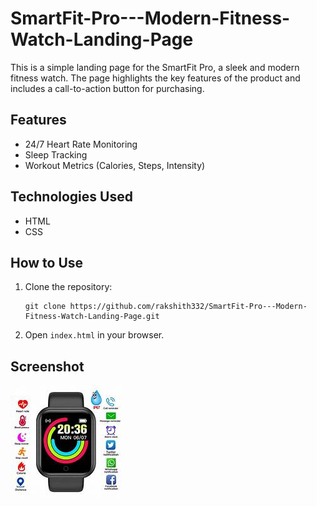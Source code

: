 ﻿# SmartFit-Pro---Modern-Fitness-Watch-Landing-Page


This is a simple landing page for the SmartFit Pro, a sleek and modern fitness watch. The page highlights the key features of the product and includes a call-to-action button for purchasing.

## Features
- 24/7 Heart Rate Monitoring
- Sleep Tracking
- Workout Metrics (Calories, Steps, Intensity)

## Technologies Used
- HTML
- CSS

## How to Use
1. Clone the repository: 
   ```
   git clone https://github.com/rakshith332/SmartFit-Pro---Modern-Fitness-Watch-Landing-Page.git
   ```
2. Open `index.html` in your browser.

## Screenshot
![Product Image](smartwatch.jpeg)

